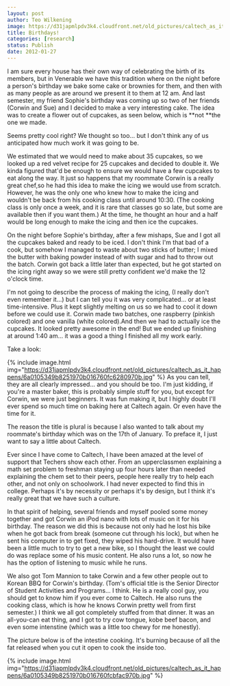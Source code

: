 ```yaml
---
layout: post
author: Teo Wilkening
image: https://d31japmlpdv3k4.cloudfront.net/old_pictures/caltech_as_it_happens/6a0105349b8251970b01630006c900970d.jpg
title: Birthdays! 
categories: [research]
status: Publish
date: 2012-01-27
---
```



I am sure every house has their own way of celebrating the birth of its members, but in Venerable we have this tradition where on the night before a person's birthday we bake some cake or brownies for them, and then with as many people as are around we present it to them at 12 am. And last semester, my friend Sophie's birthday was coming up so two of her friends (Corwin and Sue) and I decided to make a very interesting cake. The idea was to create a flower out of cupcakes, as seen below, which is **not **the one we made.

Seems pretty cool right? We thought so too... but I don't think any of us anticipated how much work it was going to be.

We estimated that we would need to make about 35 cupcakes, so we looked up a red velvet recipe for 25 cupcakes and decided to double it. We kinda figured that'd be enough to ensure we would have a few cupcakes to eat along the way. It just so happens that my roommate Corwin is a really great chef,so he had this idea to make the icing we would use from scratch. However, he was the only one who knew how to make the icing and wouldn't be back from his cooking class until around 10:30. (The cooking class is only once a week, and it is rare that classes go so late, but some are available then if you want them.) At the time, he thought an hour and a half would be long enough to make the icing and then ice the cupcakes.

On the night before Sophie's birthday, after a few mishaps, Sue and I got all the cupcakes baked and ready to be iced. I don't think I'm that bad of a cook, but somehow I managed to waste about two sticks of butter; I mixed the butter with baking powder instead of with sugar and had to throw out the batch. Corwin got back a little later than expected, but he got started on the icing right away so we were still pretty confident we'd make the 12 o'clock time.

I'm not going to describe the process of making the icing, (I really don't even remember it...) but I can tell you it was very complicated... or at least time-intensive. Plus it kept slightly melting on us so we had to cool it down before we could use it. Corwin made two batches, one raspberry (pinkish colored) and one vanilla (white colored).And then we had to actually ice the cupcakes. It looked pretty awesome in the end! But we ended up finishing at around 1:40 am... it was a good a thing I finished all my work early.

Take a look:

{% include image.html img="https://d31japmlpdv3k4.cloudfront.net/old_pictures/caltech_as_it_happens/6a0105349b8251970b016760fc6280970b.jpg" %}
As you can tell, they are all clearly impressed... and you should be too. I'm just kidding, if you're a master baker, this is probably simple stuff for you, but except for Corwin, we were just beginners. It was fun making it, but I highly doubt I'll ever spend so much time on baking here at Caltech again. Or even have the time for it.

The reason the title is plural is because I also wanted to talk about my roommate's birthday which was on the 17th of January. To preface it, I just want to say a little about Caltech.

Ever since I have come to Caltech, I have been amazed at the level of support that Techers show each other. From an upperclassmen explaining a math set problem to freshman staying up four hours later than needed explaining the chem set to their peers, people here really try to help each other, and not only on schoolwork. I had never expected to find this in college. Perhaps it's by necessity or perhaps it's by design, but I think it's really great that we have such a culture.

In that spirit of helping, several friends and myself pooled some money together and got Corwin an iPod nano with lots of music on it for his birthday. The reason we did this is because not only had he lost his bike when he got back from break (someone cut through his lock), but when he sent his computer in to get fixed, they wiped his hard-drive. It would have been a little much to try to get a new bike, so I thought the least we could do was replace some of his music content. He also runs a lot, so now he has the option of listening to music while he runs.

We also got Tom Mannion to take Corwin and a few other people out to Korean BBQ for Corwin's birthday. (Tom's official title is the Senior Director of Student Activities and Programs... I think. He is a really cool guy, you should get to know him if you ever come to Caltech. He also runs the cooking class, which is how he knows Corwin pretty well from first semester.) I think we all got completely stuffed from that dinner. It was an all-you-can eat thing, and I got to try cow tongue, kobe beef bacon, and even some intenstine (which was a little too chewy for me honestly).

The picture below is of the intestine cooking. It's burning because of all the fat released when you cut it open to cook the inside too.


{% include image.html img="https://d31japmlpdv3k4.cloudfront.net/old_pictures/caltech_as_it_happens/6a0105349b8251970b016760fcbfac970b.jpg" %}

